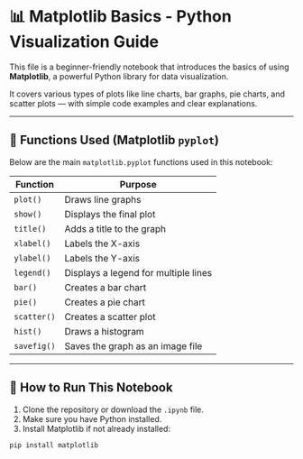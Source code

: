 # 📊 Matplotlib Basics - Python Visualization Guide

This file is a beginner-friendly notebook that introduces the basics of using **Matplotlib**, a powerful Python library for data visualization.

It covers various types of plots like line charts, bar graphs, pie charts, and scatter plots — with simple code examples and clear explanations.

---

## 🔧 Functions Used (Matplotlib `pyplot`)

Below are the main `matplotlib.pyplot` functions used in this notebook:

| Function | Purpose |
|----------|---------|
| `plot()` | Draws line graphs |
| `show()` | Displays the final plot |
| `title()` | Adds a title to the graph |
| `xlabel()` | Labels the X-axis |
| `ylabel()` | Labels the Y-axis |
| `legend()` | Displays a legend for multiple lines |
| `bar()` | Creates a bar chart |
| `pie()` | Creates a pie chart |
| `scatter()` | Creates a scatter plot |
| `hist()` | Draws a histogram |
| `savefig()` | Saves the graph as an image file |

---

## 🚀 How to Run This Notebook

1. Clone the repository or download the `.ipynb` file.
2. Make sure you have Python installed.
3. Install Matplotlib if not already installed:

```bash
pip install matplotlib
